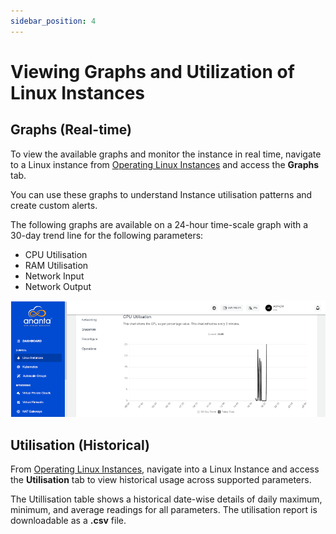 ```yaml
---
sidebar_position: 4
---
```

# Viewing Graphs and Utilization of Linux Instances

## Graphs (Real-time)

To view the available graphs and monitor the instance in real time, navigate to a Linux instance from [Operating Linux Instances](AboutLinuxInstances.md) and access the **Graphs** tab.

You can use these graphs to understand Instance utilisation patterns and create custom alerts.

The following graphs are available on a 24-hour time-scale graph with a 30-day trend line for the following parameters:

- CPU Utilisation
- RAM Utilisation
- Network Input
- Network Output

![Viewing Graphs and Utilization of Linux Instances](img/ViewingGraphs.png)

## Utilisation (Historical)

From [Operating Linux Instances](AboutLinuxInstances.md), navigate into a Linux Instance and access the **Utilisation** tab to view historical usage across supported parameters.  

The Utillisation table shows a historical date-wise details of daily maximum, minimum, and average readings for all parameters. The utilisation report is downloadable as a **.csv** file. 


